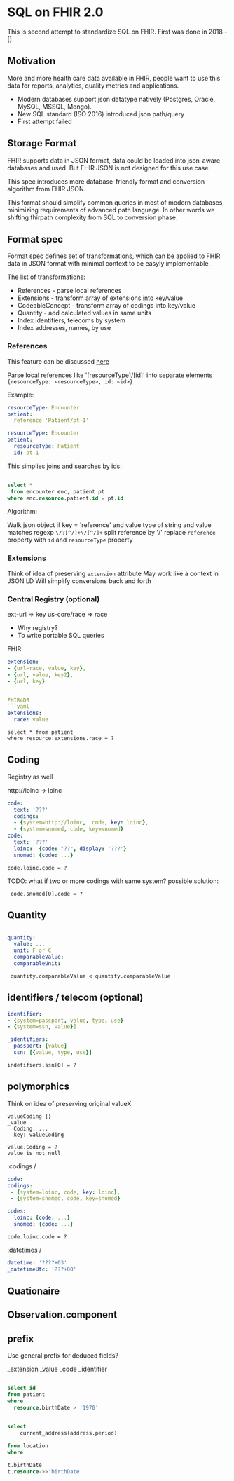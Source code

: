 # SQL on FHIR 2.0

This is second attempt to standardize SQL on FHIR.
First was done in 2018 - [].

## Motivation

More and more health care data available in FHIR,
people want to use this data for reports, analytics, quality metrics
and applications.

* Modern databases support json datatype natively (Postgres, Oracle, MySQL, MSSQL, Mongo).
* New SQL standard (ISO 2016) introduced json path/query
* First attempt failed

## Storage Format

FHIR supports data in JSON format, 
data could be loaded into json-aware databases 
and used. But FHIR JSON  is not designed for this use case.

This spec introduces more
database-friendly format and 
conversion algorithm from FHIR JSON.

This format should simplify common queries in most of modern 
databases, minimizing requirements of advanced path language.
In other words we shifting fhirpath complexity from SQL to conversion phase.

## Format spec

Format spec defines set of transformations, which can 
be applied to FHIR data in JSON format with minimal context to be 
easyly implementable.

The list of transformations:

* References - parse local references
* Extensions - transform array of extensions into key/value 
* CodeableConcept - transform array of codings into key/value 
* Quantity - add calculated values in same units
* Index identifiers, telecoms by system
* Index addresses, names, by use


### References 

This feature can be discussed [here](https://github.com/niquola/sql-on-fhir-2/discussions/5)

Parse local references like '[resourceType]/[id]' 
into separate elements `{resourceType: <resourceType>, id: <id>}`

Example:

```yaml
resourceType: Encounter
patient:
  reference 'Patient/pt-1'
```

```yaml
resourceType: Encounter
patient:
  resourceType: Patient
  id: pt-1
```

This simplies joins and searches by ids:

```sql

select *
 from encounter enc, patient pt
where enc.resource.patient.id = pt.id

```

Algorithm:

Walk json object
  if key = 'reference' and value type of string and value matches regexp `\/?[^/]+\/[^/]+`
     split reference by '/'
     replace `reference` property with `id` and `resourceType` property


### Extensions 

Think of idea of preserving `extension` attribute
May work like a context in JSON LD
Will simplify conversions back and forth

### Central Registry (optional)
  
ext-url => key
us-core/race => race

- Why registry?
- To write portable SQL queries

FHIR
```yaml
extension: 
- {url=race, value, key}, 
- {url, value, key2}, 
- {url, key}


FHIR4DB
```yaml
extensions:
  race: value
```

```code sql
select * from patient 
where resource.extensions.race = ?
```

## Coding

Registry as well

http://loinc -> loinc


```yaml
code: 
  text: '???'
  codings:
  - {system=http://loinc,  code, key: loinc}, 
  - {system=snomed, code, key=snomed}
code: 
  text: '???'
  loinc:  {code: "??", display: '???'}
  snomed: {code: ...}

```

```code sql
code.loinc.code = ?
```

TODO: what if two or more codings with same system?
possible solution:



```code sql
 code.snomed[0].code = ?
```


## Quantity

```yaml

quantity:
  value: ...
  unit: F or C
  comparableValue: 
  comparableUnit: 

```

```code sql
 quantity.comparableValue < quantity.comparableValue
```


## identifiers / telecom  (optional)

```yaml
identifier: 
- {system=passport, value, type, use}
- {system=ssn, value}]
```

```yaml
_identifiers: 
  passport: [value]
  ssn: [{value, type, use}]
```

```code sql
indetifiers.ssn[0] = ?
```


## polymorphics

Think on idea of preserving original valueX

```code yaml
valueCoding {}
_value 
  Coding: ...
  key: valueCoding
```

```
value.Coding = ?
value is not null
```

:codings /

```yaml
code: 
codings:
 - {system=loinc, code, key: loinc}, 
 - {system=snomed, code, key=snomed}

codes: 
  loinc: {code: ...}
  snomed: {code: ...}
```

```code sql
code.loinc.code = ?
```

:datetimes /

```yaml
datetime: '????+03'
_datetimeUtc: '???+00'

```

## Quationaire


## Observation.component


## prefix 

Use general prefix for deduced fields?

_extension
_value
_code
_identifier

```sql

select id 
from patient
where 
  resource.birthDate > '1970'

```






```sql

select 
    current_address(address.period)
    
from location
where  

t.birthDate
t.resource->>'birthDate'






```






